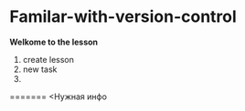 # Familar-with-version-control
**Welkome to the lesson**
1. create lesson
1. new task
1. 
=======
<Нужная инфо
